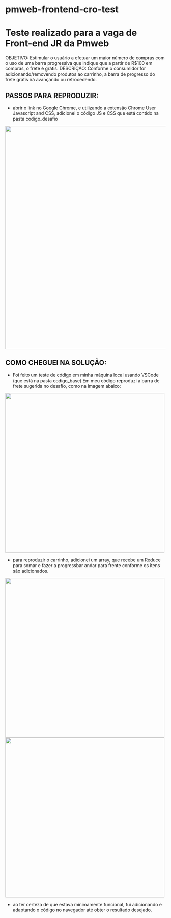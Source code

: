# pmweb-frontend-cro-test
# Teste realizado para a vaga de Front-end JR da Pmweb

OBJETIVO: Estimular o usuário a efetuar um maior número de compras com o uso de uma barra progressiva que indique que a partir de R$100 em compras, o frete é grátis.
DESCRIÇÃO: Conforme o consumidor for adicionando/removendo produtos ao carrinho, a barra de progresso do frete grátis irá avançando ou retrocedendo.

## PASSOS PARA REPRODUZIR:

 - abrir o link no Google Chrome, e utilizando a extensão Chrome User Javascript and CSS, adicionei o código JS e CSS que está contido na pasta codigo_desafio
 <img src="https://github.com/LaisGalvao/pmweb-frontend-cro-test/blob/main/images/browser_code.png" width="750" height="700" />

## COMO CHEGUEI NA SOLUÇÃO:

 - Foi feito um teste de código em minha máquina local usando VSCode (que está na pasta codigo_base)
 Em meu código reproduzi a barra de frete sugerida no desafio, como na imagem abaixo: 
 <img src="https://github.com/LaisGalvao/pmweb-frontend-cro-test/blob/main/images/barravazia.png" width="500" height="500" />

 - para reproduzir o carrinho, adicionei um array, que recebe um Reduce para somar e fazer a progressbar andar para frente conforme os itens são adicionados. 
 <img src="https://github.com/LaisGalvao/pmweb-frontend-cro-test/blob/main/images/barrametade.png" width="500" height="500" />
 <img src="https://github.com/LaisGalvao/pmweb-frontend-cro-test/blob/main/images/barracheia.png" width="500" height="500" />

 - ao ter certeza de que estava minimamente funcional, fui adicionando e adaptando o código no navegador até obter o resultado desejado.

